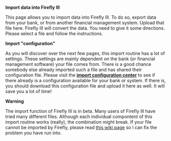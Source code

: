 **Import data into Firefly III**

This page allows you to import data into Firefly III. To do so, export data from your bank, or from another financial management system. Upload that file here. Firefly III will convert the data. You need to give it some directions. Please select a file and follow the instructions.

**Import "configuration"**

As you will discover over the next few pages, this import routine has a lot of settings. These settings are mainly dependent on the bank (or financial management software) your file comes from. There is a good chance somebody else already imported such a file and has shared their configuration file. Please visit the **[import configuration center](https://github.com/firefly-iii/import-configurations/wiki)** to see if there already is a configuration available for your bank or system. If there is, you should download this configuration file and upload it here as well. It will save you a lot of time!

**Warning**

The import function of Firefly III is in beta. Many users of Firefly III have tried many different files. Although each individual compontent of this import routine works (really), the combination might break. If your file cannot be imported by Firefly, please read [this wiki page](https://github.com/JC5/firefly-iii/wiki/Submit-issues-with-sensitive-data-in-them) so I can fix the problem you have run into.